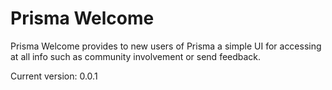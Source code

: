 Prisma Welcome
==============

Prisma Welcome provides to new users of Prisma a simple UI for accessing at all info such as community involvement or send feedback.

Current version: 0.0.1
